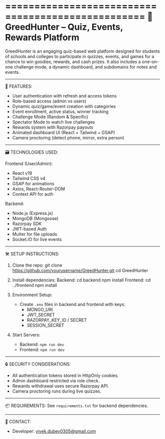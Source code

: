 ==================================================
🧠 GreedHunter – Quiz, Events, Rewards Platform
==================================================

GreedHunter is an engaging quiz-based web platform designed for students of schools and colleges to participate in quizzes, events, and games for a chance to win goodies, rewards, and cash prizes. It also includes a one-on-one challenge mode, a dynamic dashboard, and subdomains for notes and events.

--------------------------------------------------
🚀 FEATURES:
- User authentication with refresh and access tokens
- Role-based access (admin vs users)
- Dynamic quiz/game/event creation with categories
- Event enrollment, active status, winner tracking
- Challenge Mode (Random & Specific)
- Spectator Mode to watch live challenges
- Rewards system with Razorpay payouts
- Animated dashboard UI (React + Tailwind + GSAP)
- Camera proctoring (detect phone, mirror, extra person)

--------------------------------------------------
🗃️ TECHNOLOGIES USED:

Frontend (User/Admin):
- React v19
- Tailwind CSS v4
- GSAP for animations
- Axios, React-Router-DOM
- Context API for auth

Backend:
- Node.js (Express.js)
- MongoDB (Mongoose)
- Razorpay SDK
- JWT-based Auth
- Multer for file uploads
- Socket.IO for live events

--------------------------------------------------

🛠️ SETUP INSTRUCTIONS:

1. Clone the repo:
   git clone https://github.com/yourusername/GreedHunter.git
   cd GreedHunter

2. Install dependencies:
   Backend: 
     cd backend
     npm install
   Frontend: 
     cd ../frontend
     npm install

3. Environment Setup:
   - Create `.env` files in backend and frontend with keys:
     - MONGO_URI
     - JWT_SECRET
     - RAZORPAY_KEY_ID / SECRET
     - SESSION_SECRET

4. Start Servers:
   - Backend: `npm run dev`
   - Frontend: `npm run dev`

--------------------------------------------------
🔒 SECURITY CONSIDERATIONS:
- All authentication tokens stored in HttpOnly cookies.
- Admin dashboard restricted via role check.
- Rewards withdrawal uses secure Razorpay API.
- Camera proctoring runs during live quizzes.

--------------------------------------------------
📦 REQUIREMENTS:
See `requirements.txt` for backend dependencies.

--------------------------------------------------
📧 CONTACT:
- Developer: vivek.dubey0305@gmail.com

